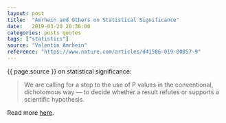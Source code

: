 ```yaml
---
layout: post
title:  "Amrhein and Others on Statistical Significance"
date:   2019-03-20 20:36:00
categories: posts quotes
tags: ["statistics"]
source: "Valentin Amrhein"
reference: "https://www.nature.com/articles/d41586-019-00857-9"
---
```


{{ page.source }} on statistical significance:

> We are calling for a stop to the use of P values in the conventional, dichotomous way — to decide whether a result refutes or supports a scientific hypothesis.

Read more [here]({{page.reference}}).
